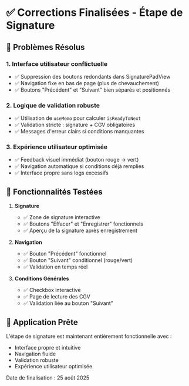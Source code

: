 # ✅ Corrections Finalisées - Étape de Signature

## 🎯 Problèmes Résolus

### 1. **Interface utilisateur conflictuelle**
- ✅ Suppression des boutons redondants dans SignaturePadView
- ✅ Navigation fixe en bas de page (plus de chevauchement)
- ✅ Boutons "Précédent" et "Suivant" bien séparés et positionnés

### 2. **Logique de validation robuste**
- ✅ Utilisation de `useMemo` pour calculer `isReadyToNext`
- ✅ Validation stricte : signature + CGV obligatoires
- ✅ Messages d'erreur clairs si conditions manquantes

### 3. **Expérience utilisateur optimisée**
- ✅ Feedback visuel immédiat (bouton rouge → vert)
- ✅ Navigation automatique si conditions déjà remplies
- ✅ Interface propre sans logs excessifs

## 🧪 Fonctionnalités Testées

1. **Signature**
   - ✅ Zone de signature interactive
   - ✅ Boutons "Effacer" et "Enregistrer" fonctionnels
   - ✅ Aperçu de la signature après enregistrement

2. **Navigation**
   - ✅ Bouton "Précédent" fonctionnel
   - ✅ Bouton "Suivant" conditionnel (rouge/vert)
   - ✅ Validation en temps réel

3. **Conditions Générales**
   - ✅ Checkbox interactive
   - ✅ Page de lecture des CGV
   - ✅ Validation liée au bouton "Suivant"

## 🚀 Application Prête

L'étape de signature est maintenant entièrement fonctionnelle avec :
- Interface propre et intuitive
- Navigation fluide
- Validation robuste
- Expérience utilisateur optimisée

Date de finalisation : 25 août 2025
